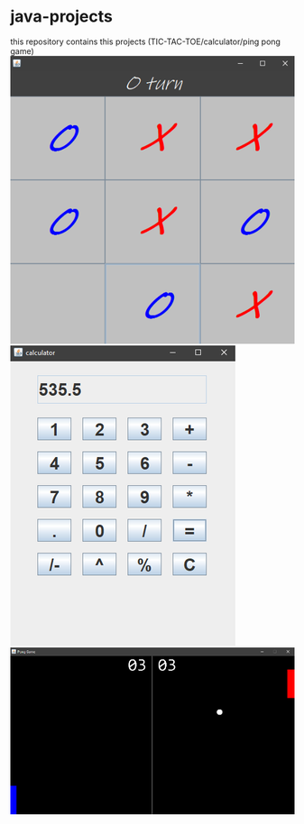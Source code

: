 # java-projects
this repository contains this projects (TIC-TAC-TOE/calculator/ping pong game)
![](images/Capture%20d’écran%20(11).png)
![](images/Capture%20d’écran%20(14).png)
![](images/Capture%20d’écran%20(8).png)
